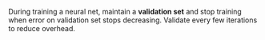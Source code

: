 During training a neural net, maintain a **validation set** and stop training when error on validation set stops decreasing. Validate every few iterations to reduce overhead. 

